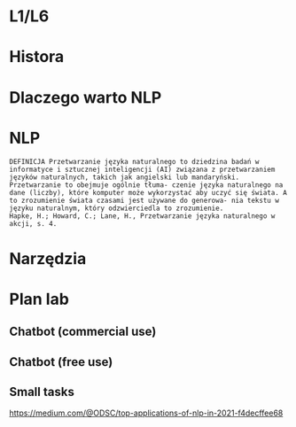 # L1/L6

# Histora

# Dlaczego warto NLP

# NLP

```
DEFINICJA Przetwarzanie języka naturalnego to dziedzina badań w informatyce i sztucznej inteligencji (AI) związana z przetwarzaniem języków naturalnych, takich jak angielski lub mandaryński. Przetwarzanie to obejmuje ogólnie tłuma- czenie języka naturalnego na dane (liczby), które komputer może wykorzystać aby uczyć się świata. A to zrozumienie świata czasami jest używane do generowa- nia tekstu w języku naturalnym, który odzwierciedla to zrozumienie.
Hapke, H.; Howard, C.; Lane, H., Przetwarzanie języka naturalnego w akcji, s. 4.
```

# Narzędzia

# Plan lab

## Chatbot (commercial use)

## Chatbot (free use)

## Small tasks


https://medium.com/@ODSC/top-applications-of-nlp-in-2021-f4decffee68

